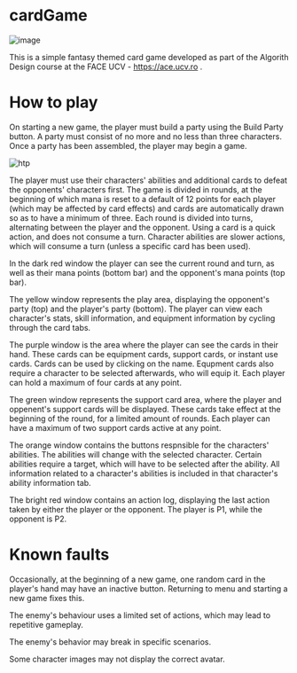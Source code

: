 # cardGame

![image](https://github.com/user-attachments/assets/ec3e6de8-c25e-4d82-a206-9a006f14d5a4)

This is a simple fantasy themed card game developed as part of the Algorith Design course at the FACE UCV - https://ace.ucv.ro .


# How to play
On starting a new game, the player must build a party using the Build Party button. A party must consist of no more and no less than three characters. Once a party has been assembled, the player may begin a game.

![htp](https://github.com/user-attachments/assets/2e7c21a4-aa86-45f2-a774-a8b16e2c67f5)

The player must use their characters' abilities and additional cards to defeat the opponents' characters first. The game is divided in rounds, at the beginning of which mana is reset to a default of 12 points for each player (which may be affected by card effects) and cards are automatically drawn so as to have a minimum of three. Each round is divided into turns, alternating between the player and the opponent. Using a card is a quick action, and does not consume a turn. Character abilities are slower actions, which will consume a turn (unless a specific card has been used).

In the dark red window the player can see the current round and turn, as well as their mana points (bottom bar) and the opponent's mana points (top bar).

The yellow window represents the play area, displaying the opponent's party (top) and the player's party (bottom). The player can view each character's stats, skill information, and equipment information by cycling through the card tabs.

The purple window is the area where the player can see the cards in their hand. These cards can be equipment cards, support cards, or instant use cards. Cards can be used by clicking on the name. Equpment cards also require a character to be selected afterwards, who will equip it. Each player can hold a maximum of four cards at any point.

The green window represents the support card area, where the player and oppenent's support cards will be displayed. These cards take effect at the beginning of the round, for a limited amount of rounds. Each player can have a maximum of two support cards active at any point.

The orange window contains the buttons respnsible for the characters' abilities. The abilities will change with the selected character. Certain abilities require a target, which will have to be selected after the ability. All information related to a character's abilities is included in that character's ability information tab.

The bright red window contains an action log, displaying the last action taken by either the player or the opponent. The player is P1, while the opponent is P2.

# Known faults

Occasionally, at the beginning of a new game, one random card in the player's hand may have an inactive button. Returning to menu and starting a new game fixes this.

The enemy's behaviour uses a limited set of actions, which may lead to repetitive gameplay.

The enemy's behavior may break in specific scenarios.

Some character images may not display the correct avatar.
